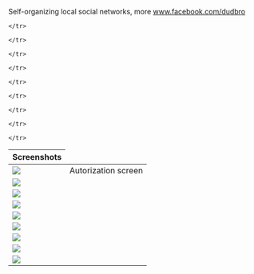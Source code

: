 Self-organizing local social networks, more www.facebook.com/dudbro


<table>
  <thead><tr>
    <th>Screenshots</th>
  </tr></thead>
  <tbody><tr>
    <td><img src="https://raw.github.com/ru-nekit-android/dudbro/master/screenshots/1.jpg"/></td><td>Autorization screen</td>

	</tr>
<tr>
    <td><img src="https://raw.github.com/ru-nekit-android/dudbro/master/screenshots/2.jpg"/></td>

	</tr>
<tr>
    <td><img src="https://raw.github.com/ru-nekit-android/dudbro/master/screenshots/3.jpg"/></td>

	</tr>
<tr>
    <td><img src="https://raw.github.com/ru-nekit-android/dudbro/master/screenshots/9.jpg"/></td>

	</tr>
<tr>
    <td><img src="https://raw.github.com/ru-nekit-android/dudbro/master/screenshots/4.jpg"/></td>

	</tr>
<tr>
    <td><img src="https://raw.github.com/ru-nekit-android/dudbro/master/screenshots/5.jpg"/></td>

	</tr>
<tr>
    <td><img src="https://raw.github.com/ru-nekit-android/dudbro/master/screenshots/6.jpg"/></td>

	</tr>
<tr>
    <td><img src="https://raw.github.com/ru-nekit-android/dudbro/master/screenshots/7.jpg"/></td>

	</tr>
<tr>
    <td><img src="https://raw.github.com/ru-nekit-android/dudbro/master/screenshots/8.jpg"/></td>

	</tr>

</tbody>
</table>